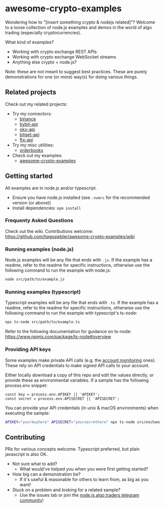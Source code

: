 # awesome-crypto-examples

Wondering how to "[insert something crypto & nodejs related]"? Welcome to a loose collection of node.js examples and demos in the world of algo trading (especially cryptocurrencies).

What kind of examples?
- Working with crypto exchange REST APIs
- Working with crypto exchange WebSocket streams
- Anything else crypto + node.js?

Note: these are not meant to suggest best practices. These are purely demonstrations for one (or more) way(s) for doing various things.

## Related projects
Check out my related projects:
- Try my connectors:
  - [binance](https://www.npmjs.com/package/binance)
  - [bybit-api](https://www.npmjs.com/package/bybit-api)
  - [okx-api](https://www.npmjs.com/package/okx-api)
  - [bitget-api](https://www.npmjs.com/package/bitget-api)
  - [ftx-api](https://www.npmjs.com/package/ftx-api)
- Try my misc utilities:
  - [orderbooks](https://www.npmjs.com/package/orderbooks)
- Check out my examples:
  - [awesome-crypto-examples](https://github.com/tiagosiebler/awesome-crypto-examples)

## Getting started
All examples are in node.js and/or typescript.
- Ensure you have node.js installed (see `.nvmrc` for the recommended version (or above))
- Install dependencies: `npm install`

### Frequenty Asked Questions
Check out the wiki. Contributions welcome:
https://github.com/tiagosiebler/awesome-crypto-examples/wiki

### Running examples (node.js)

Node.js examples will be any file that ends with `.js`. If the example has a readme, refer to the readme for specific instructions, otherwise use the following command to run the example with node.js:
```bash
node src/path/to/example.js
```

### Running examples (typescript)

Typescript examples will be any file that ends with `.ts`. If the example has a readme, refer to the readme for specific instructions, otherwise use the following command to run the example with typescript's ts-node:
```bash
npx ts-node src/path/to/example.ts
```

Refer to the following documentation for guidance on ts-node: https://www.npmjs.com/package/ts-node#overview

### Providing API keys
Some examples make private API calls (e.g. the [account monitoring](https://github.com/tiagosiebler/awesome-crypto-examples/blob/master/src/exchanges/binance/account-events/log-account-events.ts#L9-L10) ones). These rely on API credentials to make signed API calls to your account.

Either locally download a copy of this repo and edit the values directly, or provide these as environmental variables. If a sample has the following process.env snippet:
```
const key = process.env.APIKEY || 'APIKEY';
const secret = process.env.APISECRET || 'APISECRET';
```

You can provide your API credentials (in unix & macOS environments) when executing the sample:
```bash
APIKEY="yourkeyhere" APISECRET="yoursecrethere" npx ts-node src/exchanges/binance/account-events/log-account-events.ts
```

## Contributing

PRs for various concepts welcome. Typescript preferred, but plain javascript is also OK.

- Not sure what to add?
  - What would've helped you when you were first getting started?
- How big can a demonstration be?
  - If it's useful & reasonable for others to learn from, as big as you want!
- Stuck on a problem and looking for a related sample?
  - Use the issues tab or join the [node.js algo traders telegram community](https://t.me/nodetraders)!
